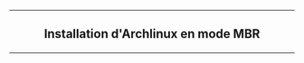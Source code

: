 --------------------------------------------------------------------------------------------------------------------------------------------------------------------------------
## <p align='center'> Installation d'Archlinux en mode MBR </p>

--------------------------------------------------------------------------------------------------------------------------------------------------------------------------------
